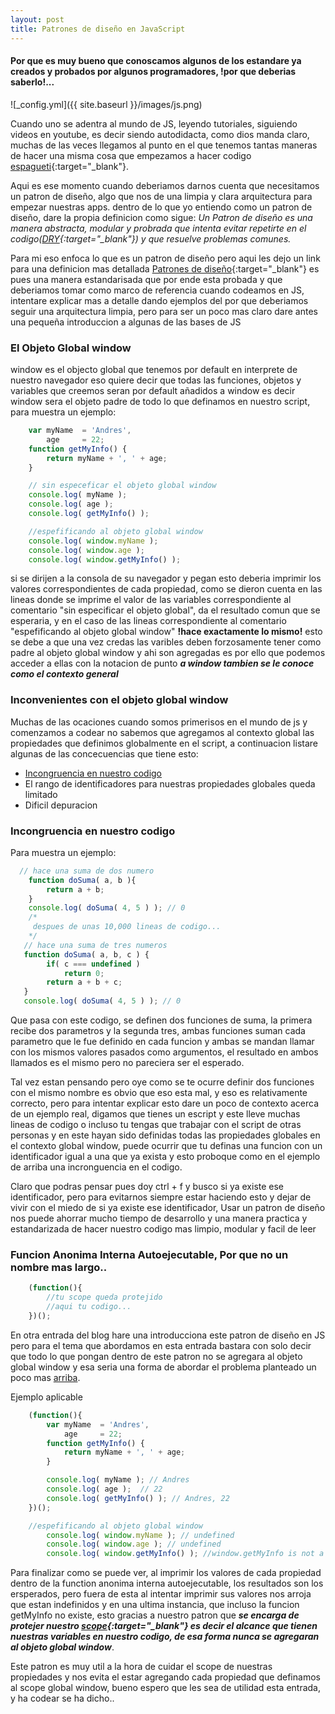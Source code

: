 ```yaml
---
layout: post
title: Patrones de diseño en JavaScript
---
```


#### Por que es muy bueno que conoscamos algunos de los estandare ya creados y probados por algunos programadores, !por que deberias saberlo!...

![_config.yml]({{ site.baseurl }}/images/js.png)

Cuando uno se adentra al mundo de JS, leyendo tutoriales, siguiendo videos en youtube, es decir siendo autodidacta, como dios manda claro, muchas de las veces llegamos al punto en el que tenemos tantas maneras de hacer una misma cosa que empezamos a hacer codigo [espagueti][1]{:target="_blank"}.

Aqui es ese momento cuando deberiamos darnos cuenta que necesitamos un patron de diseño, algo que nos de una limpia y clara arquitectura para empezar nuestras apps. dentro de lo
que yo entiendo como un patron de diseño, dare la propia definicion como sigue:
*Un Patron de diseño es una manera abstracta, modular y probrada que intenta evitar repetirte en el codigo([DRY][2]{:target="_blank"}) y que resuelve problemas comunes.*

Para mi eso enfoca lo que es un patron de diseño pero aqui les dejo un link para una definicion mas detallada [Patrones de diseño][3]{:target="_blank"}
es pues una manera estandarisada que por ende esta probada y que deberiamos tomar como marco de referencia cuando codeamos en JS, intentare explicar mas a detalle dando ejemplos del por que deberiamos seguir una arquitectura limpia, pero para ser un poco mas claro dare antes una pequeña introduccion a algunas de las bases de JS

### El Objeto Global window
window es el objecto global que tenemos por default en interprete de nuestro navegador eso quiere decir que todas las funciones, objetos y variables que creemos seran por default añadidos a window es decir window sera el objeto padre de todo lo que definamos en nuestro script, para muestra un ejemplo:

```javascript
    var myName  = 'Andres',
        age     = 22;
    function getMyInfo() {
        return myName + ', ' + age;
    } 

    // sin especeficar el objeto global window
    console.log( myName );
    console.log( age );
    console.log( getMyInfo() );

    //espefificando al objeto global window
    console.log( window.myName );
    console.log( window.age );
    console.log( window.getMyInfo() );
```
si se dirijen a la consola de su navegador y pegan esto deberia imprimir los valores correspondientes de cada propiedad, como se dieron cuenta en las lineas donde se imprime el valor de las variables correspondiente al comentario "sin especificar el objeto global", da el resultado comun que se esperaria, y en el caso de las lineas correspondiente al comentario "espefificando al objeto global window" __!hace exactamente lo mismo!__ esto se debe a que una vez credas las varibles deben forzosamente tener como padre al objeto global window y ahi son agregadas es por ello que podemos acceder a ellas con la notacion de punto *__a window tambien se le conoce como el contexto general__*

### Inconvenientes con el objeto global window
Muchas de las ocaciones cuando somos primerisos en el mundo de js y comenzamos a codear no sabemos que agregamos al contexto global las propiedades que definimos globalmente en el script, a continuacion listare algunas de las concecuencias que tiene esto: 
* [Incongruencia en nuestro codigo](#incongruencia)
* El rango de identificadores para nuestras propiedades globales queda limitado 
* Dificil depuracion

### <a name="incongruencia">Incongruencia en nuestro codigo</a>  
Para muestra un ejemplo:

```javascript
  // hace una suma de dos numero
    function doSuma( a, b ){
        return a + b;
    }
    console.log( doSuma( 4, 5 ) ); // 0
    /*
     despues de unas 10,000 lineas de codigo...
    */
   // hace una suma de tres numeros
   function doSuma( a, b, c ) {
        if( c === undefined )
            return 0;
        return a + b + c;
   }
   console.log( doSuma( 4, 5 ) ); // 0
```

Que pasa con este codigo, se definen dos funciones de suma, la primera recibe dos parametros y la segunda tres, ambas funciones suman cada parametro que le fue definido en cada funcion y ambas se mandan llamar con los mismos valores pasados como argumentos, el resultado en ambos llamados es el mismo pero no pareciera ser el esperado.

Tal vez estan pensando pero oye como se te ocurre definir dos funciones con el mismo nombre es obvio que eso esta mal, y eso es relativamente correcto, pero para intentar explicar esto dare un poco de contexto acerca de un ejemplo real, digamos que tienes un escript y este lleve muchas lineas de codigo o incluso tu tengas que trabajar con el script de otras personas y en este hayan sido definidas todas las propiedades globales en el contexto global window, puede ocurrir que tu definas una funcion con un identificador igual a una que ya exista y esto proboque como en el ejemplo de arriba una incronguencia en el codigo.

Claro que podras pensar pues doy ctrl + f y busco si ya existe ese identificador, pero para evitarnos siempre estar haciendo esto y dejar de vivir con el miedo de si ya existe ese identificador, Usar un patron de diseño nos puede ahorrar mucho tiempo de desarrollo y una manera practica y estandarizada de hacer nuestro codigo mas limpio, modular y facil de leer

### Funcion Anonima Interna Autoejecutable, Por que no un nombre mas largo..
```javascript
    (function(){
        //tu scope queda protejido
        //aqui tu codigo...
    })();
```
En otra entrada del blog hare una introducciona este patron de diseño en JS pero para el tema que abordamos en esta entrada bastara con solo decir que todo lo que pongan dentro de este patron no se agregara al objeto global window y esa seria una forma de abordar el problema planteado un poco mas [arriba](#incongruencia).

Ejemplo aplicable

```javascript
    (function(){
        var myName  = 'Andres',
            age     = 22;
        function getMyInfo() {
            return myName + ', ' + age;
        } 

        console.log( myName ); // Andres
        console.log( age );  // 22
        console.log( getMyInfo() ); // Andres, 22
    })();

    //espefificando al objeto global window
        console.log( window.myName ); // undefined
        console.log( window.age ); // undefined
        console.log( window.getMyInfo() ); //window.getMyInfo is not a function
```
Para finalizar como se puede ver, al imprimir los valores de cada propiedad dentro de la function anonima interna autoejecutable, los resultados son los ersperados, pero fuera de esta al intentar imprimir sus valores nos arroja que estan indefinidos y en una ultima instancia, que incluso la funcion getMyInfo no existe, esto gracias a nuestro patron que ***se encarga de protejer nuestro [scope][4]{:target="_blank"} es decir el alcance que tienen nuestras variables en nuestro codigo, de esa forma nunca se agregaran al objeto global window***.

Este patron es muy util a la hora de cuidar el scope de nuestras propiedades y nos evita el estar agregando cada propiedad que definamos al scope global window, bueno espero que les sea de utilidad esta entrada, y ha codear se ha dicho..


[1]: https://es.wikipedia.org/wiki/C%C3%B3digo_espagueti
[2]: https://es.wikipedia.org/wiki/No_te_repitas
[3]: https://es.wikipedia.org/wiki/Patr%C3%B3n_de_dise%C3%B1o
[4]: https://es.wikipedia.org/wiki/%C3%81mbito_(programaci%C3%B3n)
